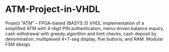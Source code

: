 # ATM-Project-in-VHDL
Project “ATM” – FPGA-based (BASYS 3) VHDL implementation of a simplified ATM with 4-digit PIN authentication, menu-driven balance inquiry, cash withdrawal with greedy algorithm and limit checks, cash deposit by denomination, multiplexed 4×7-seg display, five buttons, and RAM. Modular FSM design.
